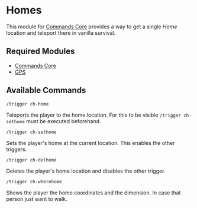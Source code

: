 # Homes

This module for [Commands Core](https://github.com/vic797/commands-series/tree/main/core) provides a way to get a single _Home_ location and teleport there in vanilla survival.

## Required Modules

* [Commands Core](https://github.com/vic797/commands-series/tree/main/core)
* [GPS](https://github.com/vic797/commands-series/tree/main/gps)

## Available Commands

```
/trigger ch-home
```

Teleports the player to the home location. For this to be visible `/trigger ch-sethome` must be executed beforehand.

```
/trigger ch-sethome
```

Sets the player's home at the current location. This enables the other triggers.

```
/trigger ch-delhome
```

Deletes the player's home location and disables the other trigger.

```
/trigger ch-wherehome
```

Shows the player the home coordinates and the dimension. In case that person just want to walk.